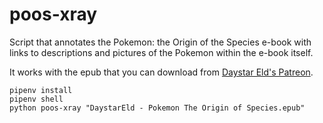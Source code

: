 # poos-xray

Script that annotates the Pokemon: the Origin of the Species e-book with links
to descriptions and pictures of the Pokemon within the e-book itself. 

It works with the epub that you can download from [Daystar Eld's Patreon](https://www.patreon.com/daystareld/).

```shell
pipenv install
pipenv shell
python poos-xray "DaystarEld - Pokemon The Origin of Species.epub"
```
